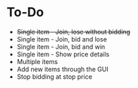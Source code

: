# To-Do
* ~~Single item - Join, lose without bidding~~
* Single item - Join, bid and lose
* Single item - Join, bid and win
* Single item - Show price details
* Multiple items
* Add new items through the GUI
* Stop bidding at stop price
